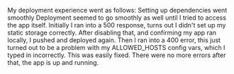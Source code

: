 My deployment experience went as follows:
Setting up dependencies went smoothly
Deployment seemed to go smoothly as well until I tried to access the app itself.
Initially I ran into a 500 response, turns out I didn't set up my static storage correctly.
After disabling that, and confirming my app ran locally, I pushed and deployed again.
Then I ran into a 400 error, this just turned out to be a problem with my ALLOWED_HOSTS 
config vars, which I typed in incorrectly. This was easily fixed.
There were no more errors after that, the app is up and running.
